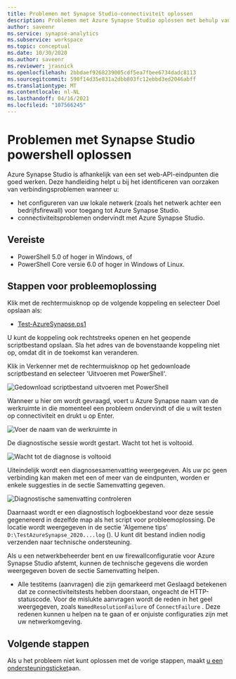 ```yaml
---
title: Problemen met Synapse Studio-connectiviteit oplossen
description: Problemen met Azure Synapse Studio oplossen met behulp van PowerShell
author: saveenr
ms.service: synapse-analytics
ms.subservice: workspace
ms.topic: conceptual
ms.date: 10/30/2020
ms.author: saveenr
ms.reviewer: jrasnick
ms.openlocfilehash: 2bbdaef9268239005cdf5ea7fbee6734dadc8113
ms.sourcegitcommit: 590f14d35e831a2dbb803fc12ebbd3ed2046abff
ms.translationtype: MT
ms.contentlocale: nl-NL
ms.lasthandoff: 04/16/2021
ms.locfileid: "107566245"
---
```

# <a name="troubleshoot-synapse-studio-connectivity-with-powershell"></a>Problemen met Synapse Studio powershell oplossen

Azure Synapse Studio is afhankelijk van een set web-API-eindpunten die goed werken. Deze handleiding helpt u bij het identificeren van oorzaken van verbindingsproblemen wanneer u:
- het configureren van uw lokale netwerk (zoals het netwerk achter een bedrijfsfirewall) voor toegang tot Azure Synapse Studio.
- connectiviteitsproblemen ondervindt met Azure Synapse Studio.

## <a name="prerequisite"></a>Vereiste

* PowerShell 5.0 of hoger in Windows, of
* PowerShell Core versie 6.0 of hoger in Windows of Linux.

## <a name="troubleshooting-steps"></a>Stappen voor probleemoplossing

Klik met de rechtermuisknop op de volgende koppeling en selecteer Doel opslaan als:

- [Test-AzureSynapse.ps1](https://go.microsoft.com/fwlink/?linkid=2119734)

U kunt de koppeling ook rechtstreeks openen en het geopende scriptbestand opslaan. Sla het adres van de bovenstaande koppeling niet op, omdat dit in de toekomst kan veranderen.

Klik in Verkenner met de rechtermuisknop op het gedownloade scriptbestand en selecteer 'Uitvoeren met PowerShell'.

![Gedownload scriptbestand uitvoeren met PowerShell](media/troubleshooting-synapse-studio-powershell/run-with-powershell.png)

Wanneer u hier om wordt gevraagd, voert u Azure Synapse naam van de werkruimte in die momenteel een probleem ondervindt of die u wilt testen op connectiviteit en drukt u op Enter.

![Voer de naam van de werkruimte in](media/troubleshooting-synapse-studio-powershell/enter-workspace-name.png)

De diagnostische sessie wordt gestart. Wacht tot het is voltooid.

![Wacht tot de diagnose is voltooid](media/troubleshooting-synapse-studio-powershell/wait-for-diagnosis.png)

Uiteindelijk wordt een diagnosesamenvatting weergegeven. Als uw pc geen verbinding kan maken met een of meer van de eindpunten, worden er enkele suggesties in de sectie Samenvatting gegeven.

![Diagnostische samenvatting controleren](media/troubleshooting-synapse-studio-powershell/diagnosis-summary.png)

Daarnaast wordt er een diagnostisch logboekbestand voor deze sessie gegenereerd in dezelfde map als het script voor probleemoplossing. De locatie wordt weergegeven in de sectie 'Algemene tips' `D:\TestAzureSynapse_2020....log` (). U kunt dit bestand indien nodig verzenden naar technische ondersteuning.

Als u een netwerkbeheerder bent en uw firewallconfiguratie voor Azure Synapse Studio afstemt, kunnen de technische gegevens die worden weergegeven boven de sectie Samenvatting helpen.

* Alle testitems (aanvragen) die zijn gemarkeerd met Geslaagd betekenen dat ze connectiviteitstests hebben doorstaan, ongeacht de HTTP-statuscode.
 Voor de mislukte aanvragen wordt de reden in het geel weergegeven, zoals `NamedResolutionFailure` of `ConnectFailure` . Deze redenen kunnen u helpen na te gaan of er onjuiste configuraties zijn met uw netwerkomgeving.


## <a name="next-steps"></a>Volgende stappen
Als u het probleem niet kunt oplossen met de vorige stappen, maakt [u een ondersteuningsticket](../sql-data-warehouse/sql-data-warehouse-get-started-create-support-ticket.md)aan.